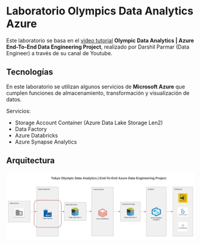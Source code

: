# Laboratorio Olympics Data Analytics Azure

Este laboratorio se basa en el [video tutorial](https://youtu.be/IaA9YNlg5hM) **Olympic Data Analytics | Azure End-To-End Data Engineering Project**, realizado por Darshil Parmar (Data Engineer) a través de su canal de Youtube.

## Tecnologías

En este laboratorio se utilizan algunos servicios de **Microsoft Azure** que cumplen funciones de almacenamiento, transformación y visualización de datos.

Servicios:

- Storage Account Container (Azure Data Lake Storage Len2)
- Data Factory
- Azure Databricks
- Azure Synapse Analytics

## Arquitectura

![Tokyo Olympics Arquitecture](https://github.com/JhonBS20/Lab_Olympics_Data_Analytics_Azure/blob/main/Tokyo%20Olympics%20Arquitecture.png?raw=true)
